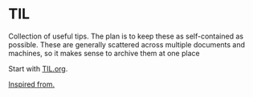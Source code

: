 # TIL
Collection of useful tips. The plan is to keep these as self-contained as possible. These are generally scattered across multiple documents and machines, so it makes sense to archive them at one place

Start with [TIL.org](TIL.org).

[Inspired from.](https://github.com/jbranchaud/til)
